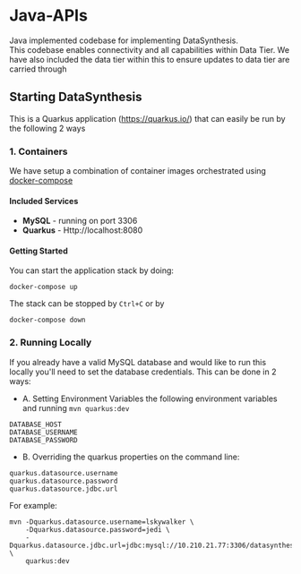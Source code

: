 # Java-APIs
Java implemented codebase for implementing DataSynthesis.  
This codebase enables connectivity and all capabilities within Data Tier. We have also included the data tier within this to ensure updates to data tier are carried through

## Starting DataSynthesis
This is a Quarkus application (https://quarkus.io/) that can easily be run by the following 2 ways

### 1. Containers
We have setup a combination of container images orchestrated using [docker-compose](https://docs.docker.com/compose/install/)

#### Included Services
* **MySQL** - running on port 3306
* **Quarkus** - Http://localhost:8080

#### Getting Started
You can start the application stack by doing:
```
docker-compose up
```
The stack can be stopped by `Ctrl+C` or by
```
docker-compose down
```

### 2. Running Locally
If you already have a valid MySQL database and would like to run this locally you'll need to set the database credentials.  This can be done in 2 ways:
* A. Setting Environment Variables the following environment variables and running `mvn quarkus:dev`
```
DATABASE_HOST
DATABASE_USERNAME
DATABASE_PASSWORD
```
* B. Overriding the quarkus properties on the command line:
```
quarkus.datasource.username
quarkus.datasource.password
quarkus.datasource.jdbc.url
```

For example:
```
mvn -Dquarkus.datasource.username=lskywalker \
    -Dquarkus.datasource.password=jedi \
    -Dquarkus.datasource.jdbc.url=jdbc:mysql://10.210.21.77:3306/datasynthesis \
    quarkus:dev
``` 